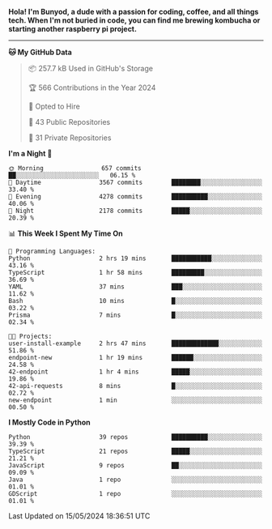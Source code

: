 <p>
<b>Hola! I'm Bunyod, a dude with a passion for coding, coffee, and all things tech. When I'm not buried in code, you can find me brewing kombucha or starting another raspberry pi project.</b>
</p>

---

<!--START_SECTION:waka-->
**🐱 My GitHub Data** 

> 📦 257.7 kB Used in GitHub's Storage 
 > 
> 🏆 566 Contributions in the Year 2024
 > 
> 💼 Opted to Hire
 > 
> 📜 43 Public Repositories 
 > 
> 🔑 31 Private Repositories 
 > 
**I'm a Night 🦉** 

```text
🌞 Morning                657 commits         ██░░░░░░░░░░░░░░░░░░░░░░░   06.15 % 
🌆 Daytime                3567 commits        ████████░░░░░░░░░░░░░░░░░   33.40 % 
🌃 Evening                4278 commits        ██████████░░░░░░░░░░░░░░░   40.06 % 
🌙 Night                  2178 commits        █████░░░░░░░░░░░░░░░░░░░░   20.39 % 
```


📊 **This Week I Spent My Time On** 

```text
💬 Programming Languages: 
Python                   2 hrs 19 mins       ███████████░░░░░░░░░░░░░░   43.16 % 
TypeScript               1 hr 58 mins        █████████░░░░░░░░░░░░░░░░   36.69 % 
YAML                     37 mins             ███░░░░░░░░░░░░░░░░░░░░░░   11.62 % 
Bash                     10 mins             █░░░░░░░░░░░░░░░░░░░░░░░░   03.22 % 
Prisma                   7 mins              █░░░░░░░░░░░░░░░░░░░░░░░░   02.34 % 

🐱‍💻 Projects: 
user-install-example     2 hrs 47 mins       █████████████░░░░░░░░░░░░   51.86 % 
endpoint-new             1 hr 19 mins        ██████░░░░░░░░░░░░░░░░░░░   24.58 % 
42-endpoint              1 hr 4 mins         █████░░░░░░░░░░░░░░░░░░░░   19.86 % 
42-api-requests          8 mins              █░░░░░░░░░░░░░░░░░░░░░░░░   02.72 % 
new-endpoint             1 min               ░░░░░░░░░░░░░░░░░░░░░░░░░   00.50 % 
```

**I Mostly Code in Python** 

```text
Python                   39 repos            ██████████░░░░░░░░░░░░░░░   39.39 % 
TypeScript               21 repos            █████░░░░░░░░░░░░░░░░░░░░   21.21 % 
JavaScript               9 repos             ██░░░░░░░░░░░░░░░░░░░░░░░   09.09 % 
Java                     1 repo              ░░░░░░░░░░░░░░░░░░░░░░░░░   01.01 % 
GDScript                 1 repo              ░░░░░░░░░░░░░░░░░░░░░░░░░   01.01 % 
```




 Last Updated on 15/05/2024 18:36:51 UTC
<!--END_SECTION:waka-->
